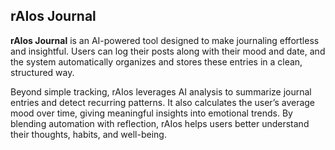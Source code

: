 ## rAIos Journal

**rAIos Journal** is an AI-powered tool designed to make journaling effortless and insightful. Users can log their posts along with their mood and date, and the system automatically organizes and stores these entries in a clean, structured way.

Beyond simple tracking, rAIos leverages AI analysis to summarize journal entries and detect recurring patterns. It also calculates the user’s average mood over time, giving meaningful insights into emotional trends. By blending automation with reflection, rAIos helps users better understand their thoughts, habits, and well-being.
